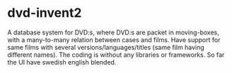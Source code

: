 # dvd-invent2

A database system for DVD:s, where DVD:s are packet in moving-boxes, with a many-to-many relation between cases and films. Have support for same films with several versions/languages/titles (same film having different names).
The coding is without any libraries or frameworks. So far the UI have swedish english blended.